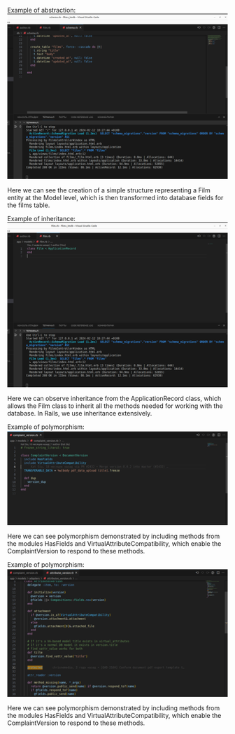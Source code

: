 
Example of abstraction:
![abstraction](abstraction.png)

Here we can see the creation of a simple structure representing a Film entity at the Model level, which is then transformed into database fields for the films table. 

Example of inheritance:
![inheritance](inheritance.png)

Here we can observe inheritance from the ApplicationRecord class, which allows the Film class to inherit all the methods needed for working with the database. In Rails, we use inheritance extensively.

Example of polymorphism:
![polymorphism](polymorphism.png)

Here we can see polymorphism demonstrated by including methods from the modules HasFields and VirtualAttributeCompatibility, which enable the ComplaintVersion to respond to these methods.

Example of polymorphism:
![encapsulation](encapsulation.png)

Here we can see polymorphism demonstrated by including methods from the modules HasFields and VirtualAttributeCompatibility, which enable the ComplaintVersion to respond to these methods.
